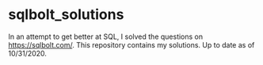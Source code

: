 # sqlbolt_solutions
In an attempt to get better at SQL, I solved the questions on https://sqlbolt.com/. This repository contains my solutions. Up to date as of 10/31/2020. 
